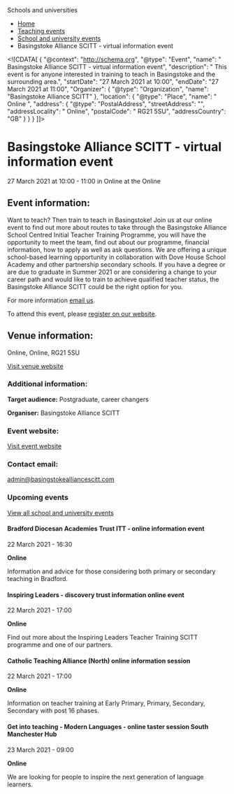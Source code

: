 Schools and universities

*   [Home](/)
*   [Teaching events](/teaching-events)
*   [School and university events](/teaching-events/training-provider-events)
*   Basingstoke Alliance SCITT - virtual information event

<!\[CDATA\[ { "@context": "http://schema.org", "@type": "Event", "name": " Basingstoke Alliance SCITT - virtual information event", "description": " This event is for anyone interested in training to teach in Basingstoke and the surrounding area.", "startDate": "27 March 2021 at 10:00", "endDate": "27 March 2021 at 11:00", "Organizer": { "@type": "Organization", "name": "Basingstoke Alliance SCITT" }, "location": { "@type": "Place", "name": " Online ", "address": { "@type": "PostalAddress", "streetAddress": "", "addressLocality": " Online", "postalCode": " RG21 5SU", "addressCountry": "GB" } } } \]\]>

Basingstoke Alliance SCITT - virtual information event
======================================================

27 March 2021 at 10:00 - 11:00 in Online at the Online

Event information:
------------------

Want to teach? Then train to teach in Basingstoke! Join us at our online event to find out more about routes to take through the Basingstoke Alliance School Centred Initial Teacher Training Programme, you will have the opportunity to meet the team, find out about our programme, financial information, how to apply as well as ask questions. We are offering a unique school-based learning opportunity in collaboration with Dove House School Academy and other partnership secondary schools. If you have a degree or are due to graduate in Summer 2021 or are considering a change to your career path and would like to train to achieve qualified teacher status, the Basingstoke Alliance SCITT could be the right option for you. 

For more information [email us](mailto:admin@basingstokealliancescitt.com). 

To attend this event, please [register on our website](https://www.eventbrite.co.uk/e/128243428547).

Venue information:
------------------

Online, Online, RG21 5SU

[Visit venue website](https://www.basingstokealliancescitt.com/ "Online")

### Additional information:

**Target audience:** Postgraduate, career changers

**Organiser:** Basingstoke Alliance SCITT

### Event website:

[Visit event website](https://www.eventbrite.co.uk/e/128243428547)

### Contact email:

[admin@basingstokealliancescitt.com](mailto:admin@basingstokealliancescitt.com)

### Upcoming events

[View all school and university events](/teaching-events/training-provider-events)

[](/teaching-events/training-provider-events/210322-bradford-diocesan-academies-trust-itt-online-information-event)

#### Bradford Diocesan Academies Trust ITT - online information event

22 March 2021 - 16:30

**Online**

Information and advice for those considering both primary or secondary teaching in Bradford.

[](/teaching-events/training-provider-events/210322-inspiring-leaders-discovery-trust-information-online-event)

#### Inspiring Leaders - discovery trust information online event

22 March 2021 - 17:00

**Online**

Find out more about the Inspiring Leaders Teacher Training SCITT programme and one of our partners.

[](/teaching-events/training-provider-events/210322-catholic-teaching-alliance-north-online-information-session)

#### Catholic Teaching Alliance (North) online information session

22 March 2021 - 17:00

**Online**

Information on teacher training at Early Primary, Primary, Secondary, Secondary with post 16 phases.

[](/teaching-events/training-provider-events/210323-get-into-teaching-modern-languages-online-taster-session-south-manchester-hub)

#### Get into teaching - Modern Languages - online taster session South Manchester Hub

23 March 2021 - 09:00

**Online**

We are looking for people to inspire the next generation of language learners.